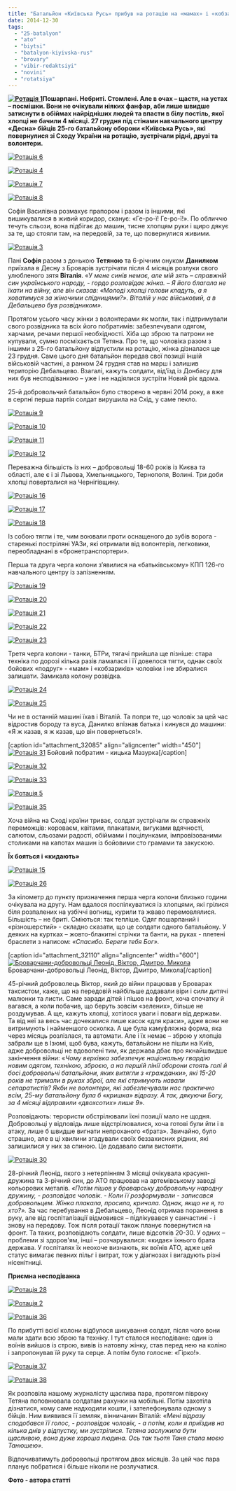 ```yaml
---
title: "Батальйон «Київська Русь» прибув на ротацію на «мамах» і «кобзариках» під вигуки «Гірко!»"
date: 2014-12-30
tags: 
  - "25-batalyon"
  - "ato"
  - "biytsi"
  - "batalyon-kiyivska-rus"
  - "brovary"
  - "vibir-redaktsiyi"
  - "novini"
  - "rotatsiya"
---
```


**[![Ротація  1](https://mpz.brovary.org/wp-content/uploads/2014/12/Rotatsiya-1.jpg)](https://mpz.brovary.org/wp-content/uploads/2014/12/Rotatsiya-1.jpg)Пошарпані. Небриті. Стомлені. Але в очах – щастя, на устах – посмішки. Вони не очікували ніяких фанфар, аби лише швидше затиснути в обіймах найрідніших людей та впасти в білу постіль, якої хлопці не бачили 4 місяці. 27 грудня під стінами навчального центру «Десна» бійців 25-го батальйону оборони «Київська Русь», які повернулися зі Сходу України на ротацію, зустрічали рідні, друзі та волонтери.**

[![Ротація  6](https://mpz.brovary.org/wp-content/uploads/2014/12/Rotatsiya-6.jpg)](https://mpz.brovary.org/wp-content/uploads/2014/12/Rotatsiya-6.jpg)

[![Ротація  4](https://mpz.brovary.org/wp-content/uploads/2014/12/Rotatsiya-4.jpg)](https://mpz.brovary.org/wp-content/uploads/2014/12/Rotatsiya-4.jpg)

[![Ротація  7](https://mpz.brovary.org/wp-content/uploads/2014/12/Rotatsiya-7.jpg)](https://mpz.brovary.org/wp-content/uploads/2014/12/Rotatsiya-7.jpg)

[![Ротація  8](https://mpz.brovary.org/wp-content/uploads/2014/12/Rotatsiya-8.jpg)](https://mpz.brovary.org/wp-content/uploads/2014/12/Rotatsiya-8.jpg)

Софія Василівна розмахує прапором і разом із іншими, які вишикувалися в живий коридор, сканує: «Ге-ро-ї! Ге-ро-ї!». По обличчю течуть сльози, вона підбігає до машин, тисне хлопцям руки і щиро дякує за те, що стояли там, на передовій, за те, що повернулися живими.

[![Ротація  3](https://mpz.brovary.org/wp-content/uploads/2014/12/Rotatsiya-3.jpg)](https://mpz.brovary.org/wp-content/uploads/2014/12/Rotatsiya-3.jpg)

Пані **Софія** разом з донькою **Тетяною** та 6-річним онуком **Данилком** приїхала в Десну з Броварів зустрічати після 4 місяців розлуки свого улюбленого зятя **Віталія**. «У _мене синів немає, але мій зять – справжній син українського народу, - гордо розповідає жінка. – Я його благала не їхати на війну, але він сказав: «Молоді хлопці голови кладуть, а я ховатимуся за жіночими спідницями?». Віталій у нас військовий, а в Дебальцево був розвідником»._

Протягом усього часу жінки з волонтерами як могли, так і підтримували свого розвідника та всіх його побратимів: забезпечували одягом, харчами, речами першої необхідності. Хіба що зброю та патрони не купували, сумно посміхається Тетяна. Про те, що чоловіка разом з іншими з 25-го батальйону відпустили на ротацію, жінка дізналася ще 23 грудня. Саме цього дня батальйон передав свої позиції іншій військовій частині, а ранком 24 грудня став на марш і залишив територію Дебальцево. Взагалі, кажуть солдати, від’їзд із Донбасу для них був несподіванкою – уже і не надіялися зустріти Новий рік вдома.

25-й добровольчий батальйон було створено в червні 2014 року, а вже в серпні перша партія солдат вирушила на Схід, у саме пекло.

[![Ротація  9](https://mpz.brovary.org/wp-content/uploads/2014/12/Rotatsiya-9.jpg)](https://mpz.brovary.org/wp-content/uploads/2014/12/Rotatsiya-9.jpg)

[![Ротація  10](https://mpz.brovary.org/wp-content/uploads/2014/12/Rotatsiya-10.jpg)](https://mpz.brovary.org/wp-content/uploads/2014/12/Rotatsiya-10.jpg)

[![Ротація  11](https://mpz.brovary.org/wp-content/uploads/2014/12/Rotatsiya-11.jpg)](https://mpz.brovary.org/wp-content/uploads/2014/12/Rotatsiya-11.jpg)

[![Ротація  12](https://mpz.brovary.org/wp-content/uploads/2014/12/Rotatsiya-12.jpg)](https://mpz.brovary.org/wp-content/uploads/2014/12/Rotatsiya-12.jpg)

Переважна більшість із них – добровольці 18-60 років із Києва та області, але є і зі Львова, Хмельницького, Тернополя, Волині. Три доби хлопці поверталися на Чернігівщину.

[![Ротація  16](https://mpz.brovary.org/wp-content/uploads/2014/12/Rotatsiya-16.jpg)](https://mpz.brovary.org/wp-content/uploads/2014/12/Rotatsiya-16.jpg)

[![Ротація  17](https://mpz.brovary.org/wp-content/uploads/2014/12/Rotatsiya-17.jpg)](https://mpz.brovary.org/wp-content/uploads/2014/12/Rotatsiya-17.jpg)

[![Ротація  18](https://mpz.brovary.org/wp-content/uploads/2014/12/Rotatsiya-18.jpg)](https://mpz.brovary.org/wp-content/uploads/2014/12/Rotatsiya-18.jpg)

Із собою тягли і те, чим воювали проти оснащеного до зубів ворога - старенькі постріляні УАЗи, які отримали від волонтерів, легковики, переобладнані в «бронетранспортери».

Перша та друга черга колони з’явилися на «батьківському» КПП 126-го навчального центру із запізненням.

[![Ротація  19](https://mpz.brovary.org/wp-content/uploads/2014/12/Rotatsiya-19.jpg)](https://mpz.brovary.org/wp-content/uploads/2014/12/Rotatsiya-19.jpg)

[![Ротація  20](https://mpz.brovary.org/wp-content/uploads/2014/12/Rotatsiya-20.jpg)](https://mpz.brovary.org/wp-content/uploads/2014/12/Rotatsiya-20.jpg)

[![Ротація  21](https://mpz.brovary.org/wp-content/uploads/2014/12/Rotatsiya-21.jpg)](https://mpz.brovary.org/wp-content/uploads/2014/12/Rotatsiya-21.jpg)

[![Ротація  22](https://mpz.brovary.org/wp-content/uploads/2014/12/Rotatsiya-22.jpg)](https://mpz.brovary.org/wp-content/uploads/2014/12/Rotatsiya-22.jpg)

[![Ротація  23](https://mpz.brovary.org/wp-content/uploads/2014/12/Rotatsiya-23.jpg)](https://mpz.brovary.org/wp-content/uploads/2014/12/Rotatsiya-23.jpg)

Третя черга колони - танки, БТРи, тягачі прийшла ще пізніше: стара техніка по дорозі кілька разів ламалася і її довелося тягти, однак своїх бойових «подруг» - «мам» і «кобзариків» чоловіки і не збиралися залишати. Замикала колону розвідка.

[![Ротація  24](https://mpz.brovary.org/wp-content/uploads/2014/12/Rotatsiya-24.jpg)](https://mpz.brovary.org/wp-content/uploads/2014/12/Rotatsiya-24.jpg)

[![Ротація  25](https://mpz.brovary.org/wp-content/uploads/2014/12/Rotatsiya-25.jpg)](https://mpz.brovary.org/wp-content/uploads/2014/12/Rotatsiya-25.jpg)

Чи не в останній машині їхав і Віталій. Та попри те, що чоловік за цей час відростив бороду та вуса, Данилко впізнав батька і кинувся до машини: «Я ж казав, я ж казав, що він повернеться!».

\[caption id="attachment\_32085" align="aligncenter" width="450"\][![Ротація  31](https://mpz.brovary.org/wp-content/uploads/2014/12/Rotatsiya-31.jpg)](https://mpz.brovary.org/wp-content/uploads/2014/12/Rotatsiya-31.jpg) Бойовий побратим - кицька Мазурка\[/caption\]

[![Ротація  32](https://mpz.brovary.org/wp-content/uploads/2014/12/Rotatsiya-32.jpg)](https://mpz.brovary.org/wp-content/uploads/2014/12/Rotatsiya-32.jpg)

[![Ротація  33](https://mpz.brovary.org/wp-content/uploads/2014/12/Rotatsiya-33.jpg)](https://mpz.brovary.org/wp-content/uploads/2014/12/Rotatsiya-33.jpg)

[![Ротація  5](https://mpz.brovary.org/wp-content/uploads/2014/12/Rotatsiya-5.jpg)](https://mpz.brovary.org/wp-content/uploads/2014/12/Rotatsiya-5.jpg)

[![Ротація  35](https://mpz.brovary.org/wp-content/uploads/2014/12/Rotatsiya-35.jpg)](https://mpz.brovary.org/wp-content/uploads/2014/12/Rotatsiya-35.jpg)

Хоча війна на Сході країни триває, солдат зустрічали як справжніх переможців: короваєм, квітами, плакатами, вигуками вдячності, салютом, сльозами радості, обіймами і поцілунками, імпровізованими столиками на капотах машин із бойовими сто грамами та закускою.

**Їх бояться і «кидають»**

[![Ротація  15](https://mpz.brovary.org/wp-content/uploads/2014/12/Rotatsiya-15.jpg)](https://mpz.brovary.org/wp-content/uploads/2014/12/Rotatsiya-15.jpg)

[![Ротація  26](https://mpz.brovary.org/wp-content/uploads/2014/12/Rotatsiya-26.jpg)](https://mpz.brovary.org/wp-content/uploads/2014/12/Rotatsiya-26.jpg)

За кілометр до пункту призначення перша черга колони близько години очікувала на другу. Нам вдалося поспілкуватися із хлопцями, які грілися біля розпалених на узбіччі вогнищ, курили та жваво перемовлялися. Більшість – не бриті. Сміються: так тепліше. Одяг пошарпаний і «різношерстий» - складно сказати, що це солдати одного батальйону. У деяких на куртках – жовто-блакитні стрічки та банти, на руках - плетені браслети з написом: _«Спасибо. Береги тебя Бог»._

\[caption id="attachment\_32110" align="aligncenter" width="600"\][![Броварчани-добровольці Леонід, Віктор, Дмитро, Микола](https://mpz.brovary.org/wp-content/uploads/2014/12/Rotatsiya-27.jpg)](https://mpz.brovary.org/wp-content/uploads/2014/12/Rotatsiya-27.jpg) Броварчани-добровольці Леонід, Віктор, Дмитро, Микола\[/caption\]

45-річний доброволець Віктор, який до війни працював у Броварах таксистом, каже, що на передовій найбільше додавали віри і сили дитячі малюнки та листи. Саме заради дітей і пішов на фронт, хоча спочатку й вагався, а коли побачив, що беруть зовсім «зелених», більше не роздумував. А ще, кажуть хлопці, хотілося уваги і поваги від держави. Та від неї за весь час дочекалися лише касок «для краси», адже вони не витримують і найменшого осколка. А ще була камуфляжна форма, яка через місяць розлізлася, та автомати. Але і їх немає – зброю у хлопців забрали ще в Ізюмі, щоб бува, кажуть, батальйони не пішли на Київ, адже добровольці не вдоволені тим, як держава дбає про якнайшвидше закінчення війни: «_Чому верхівка забезпечує національну гвардію новим одягом, технікою, зброєю, а на першій лінії оборони стоять голі й босі добровольчі батальйони, яких витягли з «гражданки», які 15-20 років не тримали в руках зброї, але які стримують навали сепаратистів? Якби не волонтери, які забезпечували нас практично всім, 25-му батальйону була б «кришка» відразу. А так, дякуючи Богу, за 4 місяці відправили «двохсотих» лише 9»._

Розповідають: терористи обстрілювали їхні позиції мало не щодня. Добровольці у відповідь лише відстрілювалися, хоча готові були йти і в атаку, лише б швидше вигнати непроханого «брата». Звичайно, було страшно, але в ці хвилини згадували своїх беззахисних рідних, які залишилися у них за спиною. Це додавало сили вистояти.

[![Ротація  30](https://mpz.brovary.org/wp-content/uploads/2014/12/Rotatsiya-30.jpg)](https://mpz.brovary.org/wp-content/uploads/2014/12/Rotatsiya-30.jpg)

28-річний Леонід, якого з нетерпінням 3 місяці очікувала красуня-дружина та 3-річний син, до АТО працював на артемівському заводі кольорових металів. _«Потім пішов у броварську добровольчу народну дружину, - розповідає чоловік. -_ _Коли її розформували - записався добровольцем. Жінка плакала, просила, кричала. Однак, якщо не я, то хто?»._ За час перебування в Дебальцево, Леонід отримав поранення в руку, але від госпіталізації відмовився – підлікувався у санчастині - і знову на передову. Тож після ротації також планує повернутися на фронт. Та таких, розповідають солдати, лише відсотків 20-30. У одних – проблеми зі здоров'ям, інші – розчарувалися: «кидає» їхнього брата держава. У госпіталях їх неохоче визнають, як воїнів АТО, адже цей статус вимагає певних пільг і витрат, тож у діагнозах і вигадують різні нісенітниці.

**Приємна несподіванка**

[![Ротація  28](https://mpz.brovary.org/wp-content/uploads/2014/12/Rotatsiya-28.jpg)](https://mpz.brovary.org/wp-content/uploads/2014/12/Rotatsiya-28.jpg)

[![Ротація  2](https://mpz.brovary.org/wp-content/uploads/2014/12/Rotatsiya-2.jpg)](https://mpz.brovary.org/wp-content/uploads/2014/12/Rotatsiya-2.jpg)

[![Ротація  36](https://mpz.brovary.org/wp-content/uploads/2014/12/Rotatsiya-36.jpg)](https://mpz.brovary.org/wp-content/uploads/2014/12/Rotatsiya-36.jpg)

По прибутті всієї колони відбулося шикування солдат, після чого вони мали здати всю зброю та техніку. І тут сталося несподіване: один із воїнів вийшов із строю, вивів із натовпу жінку, став перед нею на коліно і запропонував їй руку та серце. А потім було голосне: «Гірко!».

[![Ротація  37](https://mpz.brovary.org/wp-content/uploads/2014/12/Rotatsiya-37.jpg)](https://mpz.brovary.org/wp-content/uploads/2014/12/Rotatsiya-37.jpg)

[![Ротація  38](https://mpz.brovary.org/wp-content/uploads/2014/12/Rotatsiya-38.jpg)](https://mpz.brovary.org/wp-content/uploads/2014/12/Rotatsiya-38.jpg)

Як розповіла нашому журналісту щаслива пара, протягом півроку Тетяна поповнювала солдатам рахунки на мобільні. Потім захотіла дізнатися, кому саме надходили кошти, і зателефонувала одному з бійців. Ним виявився її земляк, вінничанин Віталій: _«Мені відразу сподобався її голос, - розповідає чоловік, - а потім, коли я приїздив на кілька днів у відпустку, ми зустрілися. Тетяна заслужила бути щасливою, вона дуже хороша людина. Ось так тьотя Таня стала моєю Танюшею»._

Відпочиватимуть добровольці протягом двох місяців. За цей час пара планує побратися і більше ніколи не розлучатися.

**Фото - автора статті**
